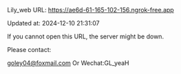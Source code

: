 Lily_web URL: https://ae6d-61-165-102-156.ngrok-free.app

Updated at: 2024-12-10 21:31:07

If you cannot open this URL, the server might be down.

Please contact: 

goley04@foxmail.com Or Wechat:GL_yeaH